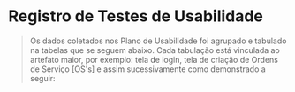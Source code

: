 # Registro de Testes de Usabilidade

>Os dados coletados nos Plano de Usabilidade foi agrupado e tabulado na tabelas que se seguem abaixo. Cada tabulação está vinculada ao artefato maior, por exemplo: tela de login, tela de criação de Ordens de Serviço [OS's] e assim sucessivamente como demonstrado a seguir:
